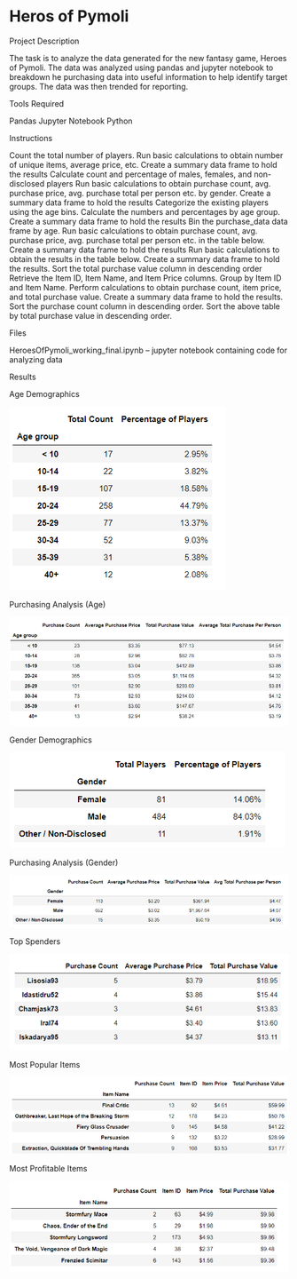 # Heros of Pymoli
Project Description

The task is to analyze the data generated for the new fantasy game, Heroes of Pymoli. The data was analyzed using pandas and jupyter notebook to breakdown he purchasing data into useful information to help identify target groups. The data was then trended for reporting.

Tools Required

Pandas
Jupyter Notebook
Python

Instructions

Count the total number of players.
Run basic calculations to obtain number of unique items, average price, etc. Create a summary data frame to hold the results
Calculate count and percentage of males, females, and non-disclosed players
Run basic calculations to obtain purchase count, avg. purchase price, avg. purchase total per person etc. by gender. Create a summary data frame to hold the results
Categorize the existing players using the age bins. Calculate the numbers and percentages by age group. Create a summary data frame to hold the results
Bin the purchase_data data frame by age. Run basic calculations to obtain purchase count, avg. purchase price, avg. purchase total per person etc. in the table below. Create a summary data frame to hold the results
Run basic calculations to obtain the results in the table below. Create a summary data frame to hold the results. Sort the total purchase value column in descending order
Retrieve the Item ID, Item Name, and Item Price columns. Group by Item ID and Item Name. Perform calculations to obtain purchase count, item price, and total purchase value. Create a summary data frame to hold the results. Sort the purchase count column in descending order.
Sort the above table by total purchase value in descending order.

Files

HeroesOfPymoli_working_final.ipynb – jupyter notebook containing code for analyzing data 

Results

Age Demographics

![]( HerosOfPymoli/Age_Group.png)

Purchasing Analysis (Age)

![](HerosOfPymoli/Age_price%20per%20person.png)

Gender Demographics

![]( HerosOfPymoli/Gender_percent.png)

Purchasing Analysis (Gender)

![]( HerosOfPymoli/Gender_purchases.png)

Top Spenders

![]( HerosOfPymoli/Most_active_player.png)

Most Popular Items

![]( HerosOfPymoli/Most_popular_game.png)

Most Profitable Items

![]( HerosOfPymoli/most_profitable_game.png)

